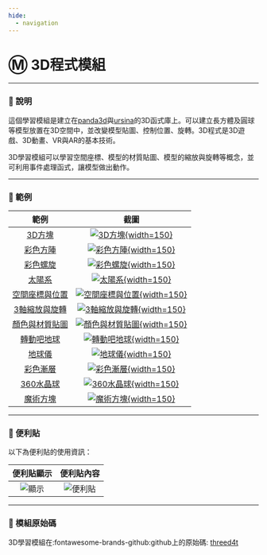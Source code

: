 ```yaml
---
hide:
  - navigation
---
```


# Ⓜ️ 3D程式模組

---------------

### 📗 說明

這個學習模組是建立在[panda3d](https://www.panda3d.org/)與[ursina](https://www.ursinaengine.org/)的3D函式庫上。可以建立長方體及圓球等模型放置在3D空間中，並改變模型貼圖、控制位置、旋轉。3D程式是3D遊戲、3D動畫、VR與AR的基本技術。

3D學習模組可以學習空間座標、模型的材質貼圖、模型的縮放與旋轉等概念，並可利用事件處理函式，讓模型做出動作。

---------------



### 📘 範例



| 範例                             | 截圖                                                              |
| :-----------:                    | :------------------------------------:                            |
| [3D方塊](first_3d.md)          | [![3D方塊](first_3d.jpg){width=150}](first_3d.md)           |
| [彩色方陣](color_array.md)          | [![彩色方陣](color_array.jpg){width=150}](color_array.md)           |
| [彩色螺旋](color_spiral.md)          | [![彩色螺旋](color_spiral.jpg){width=150}](color_spiral.md)           |
| [太陽系](solar_system.md)          | [![太陽系](solar_system.jpg){width=150}](solar_system.md)           |
| [空間座標與位置](coor_and_position.md)          | [![空間座標與位置](coor_and_position.jpg){width=150}](coor_and_position.md)           |
| [3軸縮放與旋轉](scale_and_rotate.md)          | [![3軸縮放與旋轉](scale_and_rotate.jpg){width=150}](scale_and_rotate.md)           |
| [顏色與材質貼圖](color_and_texture.md)          | [![顏色與材質貼圖](color_and_texture.jpg){width=150}](color_and_texture.md)           |
| [轉動吧地球](earth_rotation.md)          | [![轉動吧地球](earth_rotation.jpg){width=150}](earth_rotation.md)           |
| [地球儀](globe.md)          | [![地球儀](globe.jpg){width=150}](globe.md)           |
| [彩色漸層](color_gradient.md)          | [![彩色漸層](color_gradient.jpg){width=150}](color_gradient.md)           |
| [360水晶球](crystal_ball.md)          | [![360水晶球](crystal_ball.jpg){width=150}](crystal_ball.md)           |
| [魔術方塊](rubik_cube.md)          | [![魔術方塊](rubik_cube.jpg){width=150}](rubik_cube.md)           |

---------------

### 📕 便利貼

以下為便利貼的使用資訊：

| 便利貼顯示                           | 便利貼內容                                                              |
| :-----------:                    | :------------------------------------:                            |
| ![顯示](threed4t_display_postit.jpg)    | ![便利貼](threed4t_postit.jpg)    |


---------------

### 📙 模組原始碼

3D學習模組在:fontawesome-brands-github:github上的原始碼: [threed4t](https://github.com/beardad1975/threed4t)


